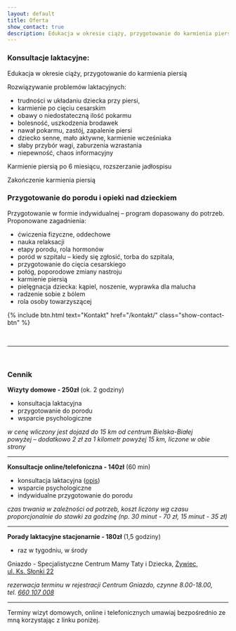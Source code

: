 ```yaml
---
layout: default
title: Oferta
show_contact: true
description: Edukacja w okresie ciąży, przygotowanie do karmienia piersią. Rozwiązywanie problemów laktacyjnych. Przygotowanie do porodu.
---
```

### Konsultacje laktacyjne:

Edukacja w okresie ciąży, przygotowanie do karmienia piersią

Rozwiązywanie problemów laktacyjnych:

- trudności w układaniu dziecka przy piersi, 
- karmienie po cięciu cesarskim 
- obawy o niedostateczną ilość pokarmu
- bolesność, uszkodzenia brodawek
- nawał pokarmu, zastój, zapalenie piersi 
- dziecko senne, mało aktywne, karmienie wcześniaka
- słaby przybór wagi, zaburzenia wzrastania
- niepewność, chaos informacyjny

Karmienie piersią po 6 miesiącu, rozszerzanie jadłospisu

Zakończenie karmienia piersią

### Przygotowanie do porodu i opieki nad dzieckiem 

Przygotowanie w formie indywidualnej – program dopasowany do potrzeb. Proponowane zagadnienia:

- ćwiczenia fizyczne, oddechowe
- nauka relaksacji
- etapy porodu, rola hormonów
- poród w szpitalu – kiedy się zgłosić, torba do szpitala,
- przygotowanie do cięcia cesarskiego
- połóg, poporodowe zmiany nastroju
- karmienie piersią
- pielęgnacja dziecka: kąpiel, noszenie, wyprawka dla malucha
- radzenie sobie z bólem
- rola osoby towarzyszącej

{% include btn.html text="Kontakt" href="/kontakt/" class="show-contact-btn" %}

<br>
<hr/>
<br>

### Cennik

**Wizyty domowe - 250zł** (ok. 2 godziny)
- konsultacja laktacyjna
- przygotowanie do porodu
- wsparcie psychologiczne 

_w cenę wliczony jest dojazd do 15 km od centrum Bielska-Białej_<br>
_powyżej – dodatkowo 2 zł za 1 kilometr powyżej 15 km, liczone w obie strony_

<hr/>

**Konsultacje online/telefoniczna - 140zł** (60 min)
- konsultacja laktacyjna ([opis](/porady/2020/03/24/konsultacja-laktacyjna-online/))
- wsparcie psychologiczne
- indywidualne przygotowanie do porodu

_czas trwania w zależności od potrzeb, koszt liczony wg czasu proporcjonalnie do stawki za godzinę (np. 30 minut - 70 zł, 15 minut - 35 zł)_

<hr/>

**Porady laktacyjne stacjonarnie - 180zł** (1,5 godziny)
- raz w tygodniu, w środy

Gniazdo - Specjalistyczne Centrum Mamy Taty i Dziecka, <a href="https://goo.gl/maps/6cVd3S6L4Xo6VxxU7">Żywiec, ul.&nbsp;Ks.&nbsp;Słonki&nbsp;22</a>

_rezerwacja terminu w rejestracji Centrum Gniazdo, czynne 8.00-18.00, tel.&nbsp;<a href="tel:+48660 107 008">660&nbsp;107&nbsp;008</a>_

<hr/>

Terminy wizyt domowych, online i telefonicznych umawiaj bezpośrednio ze mną korzystając z linku  poniżej.